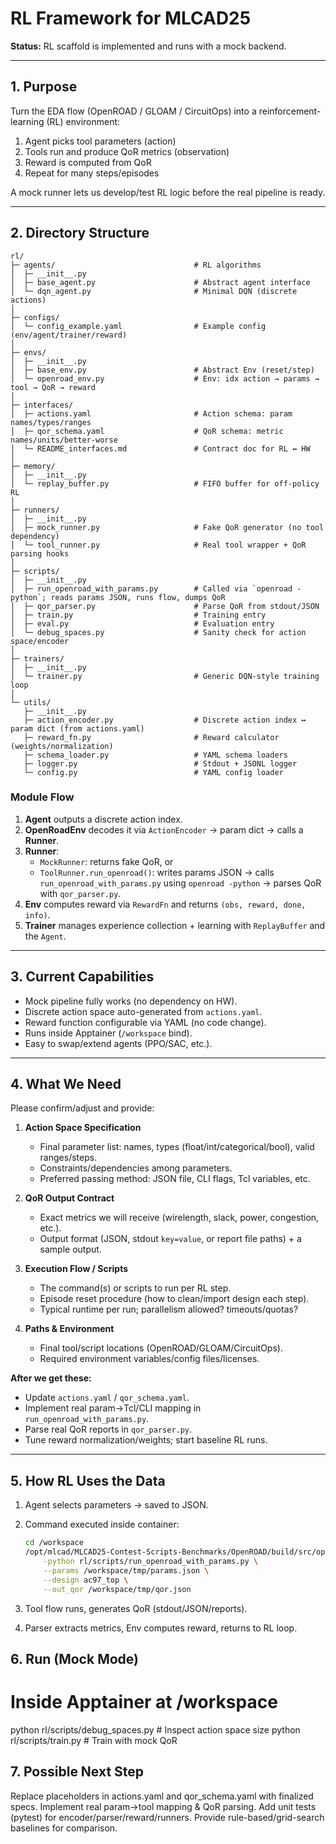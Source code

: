 # RL Framework for MLCAD25

**Status:** RL scaffold is implemented and runs with a mock backend. 

---

## 1. Purpose

Turn the EDA flow (OpenROAD / GLOAM / CircuitOps) into a reinforcement-learning (RL) environment:

1. Agent picks tool parameters (action)  
2. Tools run and produce QoR metrics (observation)  
3. Reward is computed from QoR  
4. Repeat for many steps/episodes

A mock runner lets us develop/test RL logic before the real pipeline is ready.

---

## 2. Directory Structure

```text
rl/
├─ agents/                               # RL algorithms
│  ├─ __init__.py
│  ├─ base_agent.py                      # Abstract agent interface
│  └─ dqn_agent.py                       # Minimal DQN (discrete actions)
│
├─ configs/
│  └─ config_example.yaml                # Example config (env/agent/trainer/reward)
│
├─ envs/
│  ├─ __init__.py
│  ├─ base_env.py                        # Abstract Env (reset/step)
│  └─ openroad_env.py                    # Env: idx action → params → tool → QoR → reward
│
├─ interfaces/
│  ├─ actions.yaml                       # Action schema: param names/types/ranges
│  ├─ qor_schema.yaml                    # QoR schema: metric names/units/better-worse
│  └─ README_interfaces.md               # Contract doc for RL ↔ HW
│
├─ memory/
│  ├─ __init__.py
│  └─ replay_buffer.py                   # FIFO buffer for off‑policy RL
│
├─ runners/
│  ├─ __init__.py
│  ├─ mock_runner.py                     # Fake QoR generator (no tool dependency)
│  └─ tool_runner.py                     # Real tool wrapper + QoR parsing hooks
│
├─ scripts/
│  ├─ __init__.py
│  ├─ run_openroad_with_params.py        # Called via `openroad -python`; reads params JSON, runs flow, dumps QoR
│  ├─ qor_parser.py                      # Parse QoR from stdout/JSON
│  ├─ train.py                           # Training entry
│  ├─ eval.py                            # Evaluation entry
│  └─ debug_spaces.py                    # Sanity check for action space/encoder
│
├─ trainers/
│  ├─ __init__.py
│  └─ trainer.py                         # Generic DQN-style training loop
│
└─ utils/
   ├─ __init__.py
   ├─ action_encoder.py                  # Discrete action index ↔ param dict (from actions.yaml)
   ├─ reward_fn.py                       # Reward calculator (weights/normalization)
   ├─ schema_loader.py                   # YAML schema loaders
   ├─ logger.py                          # Stdout + JSONL logger
   └─ config.py                          # YAML config loader
```



### Module Flow

1. **Agent** outputs a discrete action index.  
2. **OpenRoadEnv** decodes it via `ActionEncoder` → param dict → calls a **Runner**.  
3. **Runner**:
   - `MockRunner`: returns fake QoR, or  
   - `ToolRunner.run_openroad()`: writes params JSON → calls `run_openroad_with_params.py` using `openroad -python` → parses QoR with `qor_parser.py`.  
4. **Env** computes reward via `RewardFn` and returns `(obs, reward, done, info)`.  
5. **Trainer** manages experience collection + learning with `ReplayBuffer` and the `Agent`.

---

## 3. Current Capabilities

- Mock pipeline fully works (no dependency on HW).
- Discrete action space auto-generated from `actions.yaml`.
- Reward function configurable via YAML (no code change).
- Runs inside Apptainer (`/workspace` bind).
- Easy to swap/extend agents (PPO/SAC, etc.).

---

## 4. What We Need

Please confirm/adjust and provide:

1. **Action Space Specification**  
   - Final parameter list: names, types (float/int/categorical/bool), valid ranges/steps.  
   - Constraints/dependencies among parameters.  
   - Preferred passing method: JSON file, CLI flags, Tcl variables, etc.

2. **QoR Output Contract**  
   - Exact metrics we will receive (wirelength, slack, power, congestion, etc.).  
   - Output format (JSON, stdout `key=value`, or report file paths) + a sample output.

3. **Execution Flow / Scripts**  
   - The command(s) or scripts to run per RL step.  
   - Episode reset procedure (how to clean/import design each step).  
   - Typical runtime per run; parallelism allowed? timeouts/quotas?

4. **Paths & Environment**  
   - Final tool/script locations (OpenROAD/GLOAM/CircuitOps).  
   - Required environment variables/config files/licenses.

**After we get these:**

- Update `actions.yaml` / `qor_schema.yaml`.  
- Implement real param→Tcl/CLI mapping in `run_openroad_with_params.py`.  
- Parse real QoR reports in `qor_parser.py`.  
- Tune reward normalization/weights; start baseline RL runs.

---

## 5. How RL Uses the Data

1. Agent selects parameters → saved to JSON.  

2. Command executed inside container:

   ```bash
   cd /workspace
   /opt/mlcad/MLCAD25-Contest-Scripts-Benchmarks/OpenROAD/build/src/openroad \
       -python rl/scripts/run_openroad_with_params.py \
       --params /workspace/tmp/params.json \
       --design ac97_top \
       --out_qor /workspace/tmp/qor.json

3. Tool flow runs, generates QoR (stdout/JSON/reports).

4. Parser extracts metrics, Env computes reward, returns to RL loop.

## 6. Run (Mock Mode)
# Inside Apptainer at /workspace
python rl/scripts/debug_spaces.py     # Inspect action space size
python rl/scripts/train.py            # Train with mock QoR

## 7. Possible Next Step
 Replace placeholders in actions.yaml and qor_schema.yaml with finalized specs.
 Implement real param→tool mapping & QoR parsing.
 Add unit tests (pytest) for encoder/parser/reward/runners.
 Provide rule-based/grid-search baselines for comparison.

